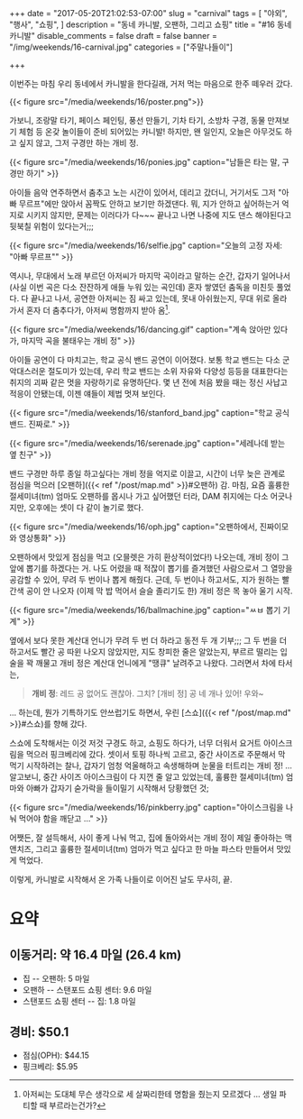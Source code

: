 +++
date = "2017-05-20T21:02:53-07:00"
slug = "carnival"
tags = [
    "야외",
    "행사",
    "쇼핑",
]
description = "동네 카니발, 오팬하, 그리고 쇼핑"
title = "#16 동네 카니발"
disable_comments = false
draft = false
banner = "/img/weekends/16-carnival.jpg"
categories = ["주말나들이"]

+++

이번주는 마침 우리 동네에서 카니발을 한다길래, 거저 먹는 마음으로 한주
떼우러 갔다.

{{< figure src="/media/weekends/16/poster.png">}}

가보니, 조랑말 타기, 페이스 페인팅, 풍선 만들기, 기차 타기, 소방차 구경,
동물 만져보기 체험 등 온갖 놀이들이 준비 되어있는 카니발!
하지만, 왠 일인지, 오늘은 아무것도 하고 싶지 않고, 그저 구경만 하는 개비 정.

{{< figure src="/media/weekends/16/ponies.jpg"
   caption="남들은 타는 말, 구경만 하기" >}}

아이들 음악 연주하면서 춤추고 노는 시간이 있어서, 데리고 갔더니, 거기서도 그저
"아빠 무르프"에만 앉아서 꼼짝도 안하고 보기만 하겠댄다. 뭐, 지가 안하고
싶어하는거 억지로 시키지 않지만, 문제는 이러다가 다~~~ 끝나고 나면 나중에
지도 댄스 해야된다고 뒷북칠 위험이 있다는거;;;

{{< figure src="/media/weekends/16/selfie.jpg"
   caption="오늘의 고정 자세: \"아빠 무르프\"" >}}

역시나, 무대에서 노래 부르던 아저씨가 마지막 곡이라고 말하는 순간, 갑자기
일어나서 (사실 이번 곡은 다소 잔잔하게 애들 누워 있는 곡인데) 혼자 쌓였던 춤독을
미친듯 풀었다.
다 끝나고 나서, 공연한 아저씨는 짐 싸고 있는데, 못내 아쉬웠는지, 무대 위로
올라가서 혼자 더 춤추다가, 아저씨 명함까지 받아 옴[^1].
[^1]: 아저씨는 도대체 무슨 생각으로 세 살짜리한테 명함을 줬는지 모르겠다 … 생일 파티할 때 부르라는건가?

{{< figure src="/media/weekends/16/dancing.gif"
   caption="계속 앉아만 있다가, 마지막 곡을 불태우는 개비 정" >}}

아이들 공연이 다 마치고는, 학교 공식 밴드 공연이 이어졌다.
보통 학교 밴드는 다소 군악대스러운 절도미가 있는데, 우리 학교 밴드는 소위 자유와
다양성 등등을 대표한다는 취지의 괴짜 같은 멋을 자랑하기로 유명하단다.
몇 년 전에 처음 봤을 때는 정신 사납고 적응이 안됐는데, 이젠 얘들이 제법 멋져
보인다.

{{< figure
  src="/media/weekends/16/stanford_band.jpg"
  caption="학교 공식 밴드. 진짜로." >}}

{{< figure
  src="/media/weekends/16/serenade.jpg"
  caption="세레나데 받는 옆 친구" >}}

밴드 구경만 하루 종일 하고싶다는 개비 정을 억지로 이끌고, 시간이 너무 늦은
관계로 점심을 먹으러 [오팬하]({{< ref "/post/map.md" >}}#오팬하) 감.
마침, 요즘 훌륭한 절세미녀(tm) 엄마도 오팬하를 몹시나 가고 싶어했던 터라, DAM
취지에는 다소 어긋나지만, 오후에는 셋이 다 같이 놀기로 했다.

{{< figure src="/media/weekends/16/oph.jpg"
   caption="오팬하에서, 진짜이모와 영상통화" >}}

오팬하에서 맛있게 점심을 먹고 (오믈렛은 가히 환상적이었다!) 나오는데, 개비 정이
그 앞에 뽑기를 하겠다는 거. 나도 어렸을 때 적잖이 뽑기를 즐겨했던 사람으로서
그 열망을 공감할 수 있어, 무려 두 번이나 뽑게 해줬다.
근데, 두 번이나 하고서도, 지가 원하는 빨간색 공이 안 나오자 (이제 막 밥 먹어서
슬슬 졸리기도 한) 개비 정은 목 놓아 울기 시작.

{{< figure src="/media/weekends/16/ballmachine.jpg"
   caption="ㅆㅂ 뽑기 기계" >}}

옆에서 보다 못한 계산대 언니가 무려 두 번 더 하라고 동전 두 개 기부;;;
그 두 번을 더 하고서도 빨간 공 따윈 나오지 않았지만, 지도 창피한 줄은 알았는지,
부르르 떨리는 입술을 꽉 깨물고 개비 정은 계산대 언니에게 "땡큐" 날려주고 나왔다.
그러면서 차에 타서는,

> **개비 정**: 레드 공 없어도 괜찮아. 그치? [개비 정] 공 네 개나 있어! 우와~

… 하는데, 뭔가 기특하기도 안쓰럽기도 하면서, 우린 [스쇼]({{< ref
"/post/map.md" >}}#스쇼)를 향해 갔다.

스쇼에 도착해서는 이것 저것 구경도 하고, 쇼핑도 하다가, 너무 더워서 요거트
아이스크림을 먹으러 핑크베리에 갔다. 셋이서 토핑 하나씩 고르고, 중간 사이즈로
주문해서 막 먹기 시작하려는 찰나, 갑자기 엄청 억울해하고 속생해하며 눈물을
터트리는 개비 정! … 알고보니, 중간 사이즈 아이스크림이 다 지껀 줄 알고 있었는데,
훌륭한 절세미녀(tm) 엄마와 아빠가 갑자기 숟가락을 들이밀기 시작해서 당황했던 것;

{{< figure src="/media/weekends/16/pinkberry.jpg"
   caption="아이스크림을 나눠 먹어야 함을 깨닫고 …" >}}

어쨋든, 잘 설득해서, 사이 좋게 나눠 먹고, 집에 돌아와서는 개비 정이 제일
좋아하는 맥앤치즈, 그리고 훌륭한 절세미녀(tm) 엄마가 먹고 싶다고 한 마늘 파스타
만들어서 맛있게 먹었다.

이렇게, 카니발로 시작해서 온 가족 나들이로 이어진 날도 무사히, 끝.

# 요약

## 이동거리: 약 16.4 마일 (26.4 km)

- 집 -- 오팬하: 5 마일
- 오팬하 -- 스탠포드 쇼핑 센터: 9.6 마일
- 스탠포드 쇼핑 센터 -- 집: 1.8 마일

## 경비: $50.1

- 점심(OPH): $44.15
- 핑크베리: $5.95
